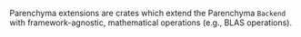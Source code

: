 Parenchyma extensions are crates which extend the Parenchyma `Backend` with framework-agnostic,
mathematical operations (e.g., BLAS operations).